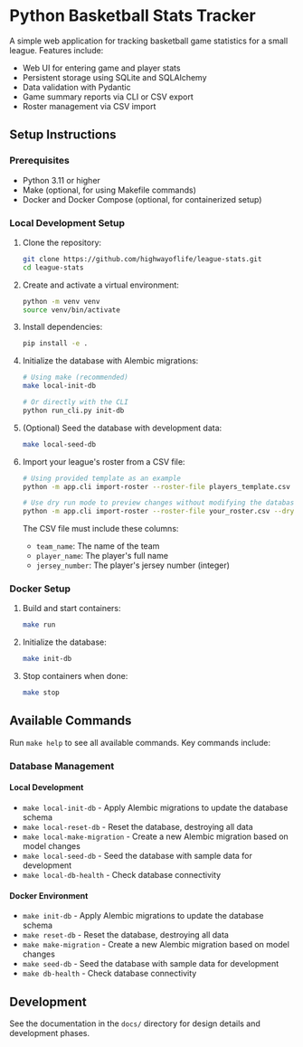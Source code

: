 # Python Basketball Stats Tracker

A simple web application for tracking basketball game statistics for a small league. Features include:
- Web UI for entering game and player stats
- Persistent storage using SQLite and SQLAlchemy
- Data validation with Pydantic
- Game summary reports via CLI or CSV export
- Roster management via CSV import

## Setup Instructions

### Prerequisites

- Python 3.11 or higher
- Make (optional, for using Makefile commands)
- Docker and Docker Compose (optional, for containerized setup)

### Local Development Setup

1. Clone the repository:
   ```bash
   git clone https://github.com/highwayoflife/league-stats.git
   cd league-stats
   ```

2. Create and activate a virtual environment:
   ```bash
   python -m venv venv
   source venv/bin/activate
   ```

3. Install dependencies:
   ```bash
   pip install -e .
   ```

4. Initialize the database with Alembic migrations:
   ```bash
   # Using make (recommended)
   make local-init-db
   
   # Or directly with the CLI
   python run_cli.py init-db
   ```

5. (Optional) Seed the database with development data:
   ```bash
   make local-seed-db
   ```

6. Import your league's roster from a CSV file:
   ```bash
   # Using provided template as an example
   python -m app.cli import-roster --roster-file players_template.csv
   
   # Use dry run mode to preview changes without modifying the database
   python -m app.cli import-roster --roster-file your_roster.csv --dry-run
   ```

   The CSV file must include these columns:
   - `team_name`: The name of the team
   - `player_name`: The player's full name
   - `jersey_number`: The player's jersey number (integer)

### Docker Setup

1. Build and start containers:
   ```bash
   make run
   ```

2. Initialize the database:
   ```bash
   make init-db
   ```

3. Stop containers when done:
   ```bash
   make stop
   ```

## Available Commands

Run `make help` to see all available commands. Key commands include:

### Database Management

#### Local Development
- `make local-init-db` - Apply Alembic migrations to update the database schema
- `make local-reset-db` - Reset the database, destroying all data
- `make local-make-migration` - Create a new Alembic migration based on model changes
- `make local-seed-db` - Seed the database with sample data for development
- `make local-db-health` - Check database connectivity

#### Docker Environment
- `make init-db` - Apply Alembic migrations to update the database schema
- `make reset-db` - Reset the database, destroying all data
- `make make-migration` - Create a new Alembic migration based on model changes
- `make seed-db` - Seed the database with sample data for development
- `make db-health` - Check database connectivity

## Development

See the documentation in the `docs/` directory for design details and development phases.